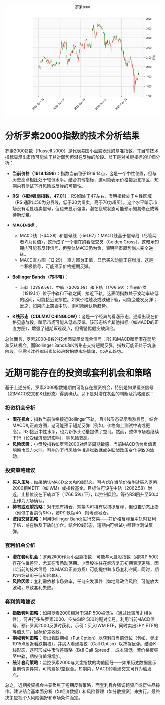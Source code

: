 ![图](RTY.png)

# 分析罗素2000指数的技术分析结果

罗素2000指数（Russell 2000）是代表美国小盘股表现的基准指数，其当前技术指标显示出市场可能处于相对弱势但潜在反弹的阶段。以下是对关键指标的详细分析：

- **当前价格（1919.1398）**：指数当前位于1919.14点，这是一个中性位置，但与历史高点相比处于较低水平。结合其他指标，这可能表示价格接近支撑区，短期内有测试下行风险或反弹的可能性。

- **RSI（相对强弱指数，47.01）**：RSI值处于47左右，表明指数处于中性区域（RSI通常以50为分界线，低于30为超卖，高于70为超买）。这个水平暗示市场没有明显超卖信号，但也未显示强势，潜在疲软状态可能预示短期修正或等待新动量。

- **MACD指标**：
  - MACD线（-44.38）和信号线（-56.67）：MACD线高于信号线（尽管两者均为负值），这形成了一个潜在的看涨交叉（Golden Cross）。这暗示短期内可能有反转信号，但整体MACD仍为负，表明熊市趋势尚未完全逆转。
  - MACD直方图（12.29）：直方图为正值，显示买入动量正在增加，这是一个积极信号，可能预示价格短期反弹。

- **Bollinger Bands（布林带）**：
  - 上轨（2358.56）、中轨（2062.58）和下轨（1766.59）：当前价格（1919.14）位于中轨和下轨之间，接近下轨。这表明指数处于波动率较低的区间，可能接近支撑位。如果价格触及或跌破下轨，可能会触发反弹；反之，如果向上突破中轨，则可能确认新趋势。

- **K线形态（CDLMATCHINGLOW）**：这是一个经典的看涨形态，通常出现在价格见底阶段，暗示市场可能从低点反弹。该形态结合其他指标（如MACD的正直方图），增强了短期乐观观点，但需警惕假突破风险。

总体而言，罗素2000指数的技术面显示出混合信号：RSI和MACD暗示潜在弱势和反转机会，而Bollinger Bands和K线形态支持短期反弹。指数可能正处于筑底阶段，但需关注外部因素如经济数据或市场情绪，以确认趋势。

# 近期可能存在的投资或套利机会和策略

基于上述分析，罗素2000指数短期内可能存在投资机会，特别是如果看涨信号（如MACD交叉和K线形态）得到确认。以下是对潜在机会的判断及策略建议：

### 投资机会分析
- **潜在机会**：指数当前价格接近Bollinger下轨，且K线形态显示看涨信号，结合MACD的正直方图，这可能预示短期反弹（例如，价格向上测试中轨或更高）。RSI接近中性水平，也为新多头动量提供了空间。然而，整体市场若继续下行（如受经济衰退影响），则风险较高。
- **风险因素**：小盘股指数如罗素2000对经济周期敏感，当前MACD仍为负值表明熊市压力未消。可能的下行风险包括通胀数据或美联储政策变化导致的波动。

### 投资策略建议
- **买入策略**：如果确认MACD交叉和K线形态，可考虑在当前价格附近买入罗素2000相关ETF（如IWM）或指数基金。目标位可设在中轨（2062.58）附近，止损位设在下轨以下（1766.59以下），以控制风险。等待RSI回升至50以上作为入场确认。
- **持有或观望策略**：对于现有持仓，短期内可持有以捕捉反弹，但设置动态止损（如低于当前价5%）。若RSI跌破40，则考虑减仓。
- **波段交易策略**：利用Bollinger Bands进行交易——在价格反弹至中轨时获利了结，或在触及下轨时加仓。结合K线形态，短期内可尝试小额建仓测试反弹。

### 套利机会分析
- **潜在套利机会**：罗素2000作为小盘股指数，可能与大盘股指数（如S&P 500）存在估值差异，尤其在市场动荡期。小盘股往往在经济复苏初期表现更强，因此当前的技术信号（如MACD正直方图）可能提供跨市场套利空间。同时，期权市场可用于低风险套利。
- **风险因素**：套利需依赖市场效率，任何突发事件（如地缘政治风险）可能放大波动，导致套利失败。

### 套利策略建议
- **指数套利策略**：如果罗素2000相对于S&P 500被低估（通过比较历史相关性），可进行多头罗素2000、空头S&P 500的配对交易。利用当前MACD信号，预计罗素2000反弹时获利。示例：买入IWM ETF，同时卖出SPY ETF的等值头寸，目标价差收敛。
- **期权套利策略**：卖出看跌期权（Put Option）以获利自当前低位（例如，卖出1915点附近看跌期权），并买入看涨期权（Call Option）以捕捉反弹。结合K线形态，这可形成牛市价差策略（Bull Call Spread），成本较低。若价格反弹至中轨，期权价值将增加。
- **统计套利策略**：监控罗素2000与大盘指数的均值回归——如果历史数据显示当前价差异常，可构建多/空组合。短期内，MACD的看涨交叉可作为触发点。

总之，近期投资机会主要聚焦于短期反弹策略，而套利机会强调跨资产或衍生品操作。建议结合基本面分析（如经济数据）和风险管理（如分散投资）来执行。最终决策应视个人风险偏好和市场条件而定。